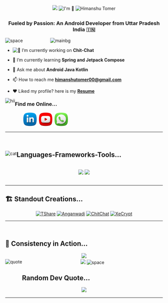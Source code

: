 <div align="center">

  <img height=100px; src="https://github.com/tomer00/tomer00/assets/68748487/51b23dac-2873-45ec-bb47-6190f09e2282">
  <img height=120px; src="https://readme-typing-svg.demolab.com?font=Chelsea+Market+&weight=900&duration=1&pause=1000&color=00F7D7&width=60&lines=I'm" alt="I'm 👋" />
  <img height=120px; src="https://readme-typing-svg.demolab.com?font=Chelsea+Market+&weight=900&pause=1000&color=15F762&width=220&lines=Himanshu+Tomer;Andriod+Developer" alt="Himanshu Tomer" />
</div>
<h2> </h2>
<h3 align="center">Fueled by Passion: An Android Developer from Uttar Pradesh India 🇮🇳</h3>
 <img src="https://github.com/tomer00/tomer00/assets/68748487/9a4ac5fa-efb6-4e5a-9c0d-7be90f6b9d41" alt="space" width="100%" height="40"/>
 <img align="right" width=360px; src="https://github.com/tomer00/tomer00/assets/68748487/ea2dcf3e-9689-41f5-8609-99829936d6a2" alt="mainbg"/>

  
- <img src="https://fonts.gstatic.com/s/e/notoemoji/latest/1f6a7/512.gif" alt="🚧" width="26" height="26"> I’m currently working on **Chit-Chat**

- 🌱 I’m currently learning **Spring and Jetpack Compose**

- 💬 Ask me about **Android Java Kotlin**

- 📫 How to reach me **himanshutomer00@gmail.com**

- ❤️ Liked my profile? here is my <a href="https://github.com/hindu744/qrator744/blob/main/AndroidResume.png">**Resume**</a>

 
<img align="left" height=40px; src="https://github.com/tomer00/tomer00/assets/68748487/c1e8326f-89cd-481e-8542-4ebcf9b71d26" alt="hii"/>
<h3 align="left">Find me Online...</h3>
<div align="left">
<img width="52"/>
<a href="https://linkedin.com/in/tomer00"><img src="https://github.com/hindu744/qrator744/blob/main/iconLinkedIn.webp" alt="LinkedIn" width="46"/></a>
<a href="https://www.youtube.com/@codewithtomer" target="blank"><img src="https://github.com/hindu744/qrator744/blob/main/iconYoutube.webp" alt="YouTube" width="46" /></a>
<a href="https://api.whatsapp.com/send/?phone=919997628974&text=Hii+Himanshu&type=phone_number" target="blank"><img src="https://github.com/hindu744/qrator744/blob/main/iconWhatsapp.webp" alt="Whatsapp" width="46" /></a>
</div>
 <hr/>‎ ‎ ‎ ‎ 
 <div align="left">
   <img align="left" height=34px; src="https://github.com/tomer00/tomer00/assets/68748487/7d141320-94c9-4212-916a-3a574435637f" alt="cat"/>
<h2 align="left"> Languages-Frameworks-Tools...</h2>
 </div>‎ ‎ ‎ ‎ ‎ ‎‎ ‎ ‎ ‎ ‎ ‎ ‎  ‎   

<br/>
<div align="center">
    <img src="https://skillicons.dev/icons?i=androidstudio,idea,java,kotlin,php,ktor,hibernate,spring,css,git" />
    <img src="https://skillicons.dev/icons?i=ubuntu,cpp,javascript,github,express,nodejs,firebase,html,mongodb,c,mysql,postman" /><br>
</div>

<br/>
<hr/>
<h2>🏗️ ‎Standout Creations...</h2>

<div align="center">
  <a href="https://github.com/tomer00/TShare"><img src="https://github-readme-stats-git-masterrstaa-rickstaa.vercel.app/api/pin/?username=tomer00&repo=TShare&theme=blue-green" alt="TShare"/></a>
<a href="https://github.com/tomer00/Anganwadi-Helper"><img src="https://github-readme-stats-git-masterrstaa-rickstaa.vercel.app/api/pin/?username=tomer00&repo=Anganwadi-Helper&theme=blue-green" alt="Anganwadi"/></a>
<a href="https://github.com/tomer00/ChitChat"><img src="https://github-readme-stats-git-masterrstaa-rickstaa.vercel.app/api/pin/?username=tomer00&repo=ChitChat&theme=blue-green" alt="ChitChat"/></a>
<a href="https://github.com/tomer00/XeCrypt"><img src="https://github-readme-stats-git-masterrstaa-rickstaa.vercel.app/api/pin/?username=tomer00&repo=XeCrypt&theme=blue-green" alt="XeCrypt"/></a>
</div>
<hr/>
<br/>
<h2>🎢 Consistency in Action...</h2>
<p align="center">
<img src="https://github-readme-streak-stats.herokuapp.com/?user=tomer00&theme=blue-green&hide_border=false">
  <br/>
<img src="https://github-readme-stats.vercel.app/api/top-langs/?username=tomer00&theme=blue-green&hide_border=false&include_all_commits=true&count_private=true&layout=compact"/>

<img src="https://github.com/tomer00/tomer00/assets/68748487/9a4ac5fa-efb6-4e5a-9c0d-7be90f6b9d41" alt="space" width="100%" height="48px"/>

<img align="left" height=80px; src="https://github.com/tomer00/tomer00/assets/68748487/1a2b26bd-e45e-4c0c-93b8-cb0d0eebfbc3" alt="quote"/>
<h2 align="left">Random Dev Quote...</h2>

<p align="center">
<img src="https://quotes-github-readme.vercel.app/api?type=horizontal&theme=tokyonight">

<hr/>
